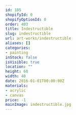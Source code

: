 ```yaml
---
id: 185
shopifyId: 0
shopifyOptionId: 0
order: 403
title: Indestructible
slug: indestructible
url: art-works/indestructible
aliases: []
categories:
- painting
inStock: false
isVisible: true
location: ""
height: 60
width: 40
date: 2016-01-01T00:00:00Z
materials:
- acrylic
- canvas
price: -1
mainImage: indestructible.jpg
---
```


